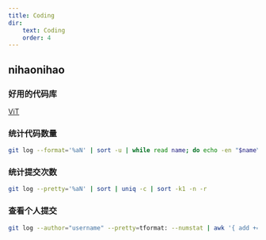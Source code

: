 ```yaml
---
title: Coding
dir:
    text: Coding
    order: 4
---
```


## nihaonihao

### 好用的代码库

[ViT](https://github.com/lucidrains/vit-pytorch)

### 统计代码数量

```bash
git log --format='%aN' | sort -u | while read name; do echo -en "$name\t"; git log --author="$name" --pretty=tformat: --numstat | awk '{ add += $1; subs += $2; loc += $1 - $2 } END { printf "added lines: %s, removed lines: %s, total lines: %s\n", add, subs, loc }' -; done
```

### 统计提交次数

```bash
git log --pretty='%aN' | sort | uniq -c | sort -k1 -n -r
```

### 查看个人提交

```bash
git log --author="username" --pretty=tformat: --numstat | awk '{ add += $1; subs += $2; loc += $1 - $2 } END { printf "added lines: %s, removed lines: %s, total lines: %s\n", add, subs, loc }' -
```


